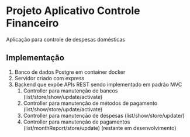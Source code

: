 # Projeto Aplicativo Controle Financeiro

Aplicação para controle de despesas domésticas

## Implementação

1. Banco de dados Postgre em container docker
2. Servidor criado com express
3. Backend que expõe APIs REST sendo implementado em padrão MVC
   1. Controller para manutenção de bancos (list/store/show/update/activate)
   2. Controller para manutenção de métodos de pagamento (list/show/store/update/activate)
   3. Controller para manutenção de despesas (list/show/store/update/)
   4. Controller para manutenção de pagamentos (list/monthReport/store/update) (restante em desenvolvimento)
